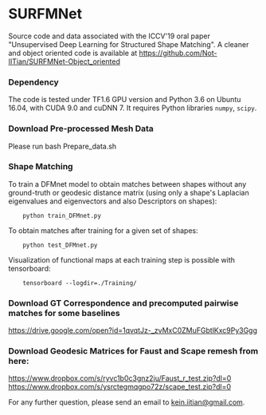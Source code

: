 # SURFMNet

Source code and data associated with the ICCV'19 oral paper "Unsupervised Deep Learning for Structured Shape Matching". A cleaner and object oriented code is available at https://github.com/Not-IITian/SURFMNet-Object_oriented

### Dependency

The code is tested under TF1.6 GPU version and Python 3.6 on Ubuntu 16.04, with CUDA 9.0 and cuDNN 7. It requires Python libraries `numpy`, `scipy`.

### Download Pre-processed Mesh  Data

Please run  bash Prepare_data.sh

### Shape Matching

To train a DFMnet model to obtain matches between shapes without any ground-truth or geodesic distance matrix (using only a shape's Laplacian eigenvalues and eigenvectors and also Descriptors on shapes):

        python train_DFMnet.py

To obtain matches after training for a given set of shapes:

        python test_DFMnet.py
        
Visualization of functional maps at each training step is possible with tensorboard:

        tensorboard --logdir=./Training/


### Download GT Correspondence and precomputed pairwise matches for some baselines

https://drive.google.com/open?id=1qvqtJz-_zvMxC0ZMuFGbtlKxc9Py3Ggg

### Download Geodesic Matrices for Faust and Scape remesh from here:
https://www.dropbox.com/s/ryvc1b0c3gnz2ju/Faust_r_test.zip?dl=0
https://www.dropbox.com/s/ysrctegmqgpo72z/scape_test.zip?dl=0


For any further question, please send an email to kein.iitian@gmail.com.
